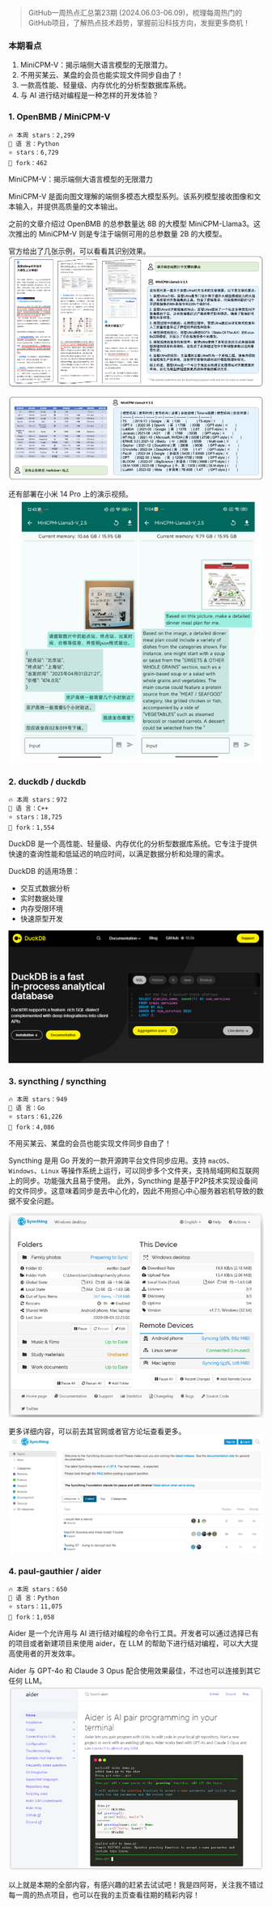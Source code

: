 

> GitHub一周热点汇总第23期 (2024.06.03-06.09)，梳理每周热门的GitHub项目，了解热点技术趋势，掌握前沿科技方向，发掘更多商机！


### 本期看点
1. MiniCPM-V：揭示端侧大语言模型的无限潜力。
2. 不用买某云、某盘的会员也能实现文件同步自由了！
3. 一款高性能、轻量级、内存优化的分析型数据库系统。
4. 与 AI 进行结对编程是一种怎样的开发体验？

### 1. OpenBMB / MiniCPM-V

```text
🔥 本周 stars：2,299
🔨 语 言：Python
⭐ stars：6,729
🍴 fork：462
```

MiniCPM-V：揭示端侧大语言模型的无限潜力

MiniCPM-V 是面向图文理解的端侧多模态大模型系列。该系列模型接收图像和文本输入，并提供高质量的文本输出。

之前的文章介绍过 OpenBMB 的总参数量达 8B 的大模型 MiniCPM-Llama3。这次推出的 MiniCPM-V 则是专注于端侧可用的总参数量 2B 的大模型。

官方给出了几张示例，可以看看其识别效果。
![](../../attachments/GitHub一周热点汇总第23期-minicpmv01.png)

![](../../attachments/GitHub一周热点汇总第23期-minicpmv02.png)

还有部署在小米 14 Pro 上的演示视频。
![](../../attachments/GitHub一周热点汇总第23期-minicpmv03.png)


### 2. duckdb / duckdb

```text
🔥 本周 stars：972
🔨 语 言：C++
⭐ stars：18,725
🍴 fork：1,554
```

DuckDB 是一个高性能、轻量级、内存优化的分析型数据库系统。它专注于提供快速的查询性能和低延迟的响应时间，以满足数据分析和处理的需求。

DuckDB 的适用场景：
- 交互式数据分析
- 实时数据处理
- 内存受限环境
- 快速原型开发

![](../../attachments/GitHub一周热点汇总第23期-duckdb%20官网.png)



### 3. syncthing / syncthing

```text
🔥 本周 stars：949
🔨 语 言：Go
⭐ stars：61,226
🍴 fork：4,086
```

不用买某云、某盘的会员也能实现文件同步自由了！

Syncthing 是用 Go 开发的一款开源跨平台文件同步应用。支持 `macOS`、`Windows`、`Linux` 等操作系统上运行，可以同步多个文件夹，支持局域网和互联网上的同步。功能强大且易于使用。
此外，Syncthing 是基于P2P技术实现设备间的文件同步。这意味着同步是去中心化的，因此不用担心中心服务器宕机导致的数据不安全问题。

![](../../attachments/GitHub一周热点汇总第23期-syncthing.png)

更多详细内容，可以前去其官网或者官方论坛查看更多。
![](../../attachments/GitHub一周热点汇总第23期-syncthing官方论坛.png)



### 4. paul-gauthier / aider

```text
🔥 本周 stars：650
🔨 语 言：Python
⭐ stars：11,075
🍴 fork：1,058
```

Aider 是一个允许用与 AI 进行结对编程的命令行工具。开发者可以通过选择已有的项目或者新建项目来使用 aider，在 LLM 的帮助下进行结对编程，可以大大提高使用者的开发效率。

Aider 与 GPT-4o 和 Claude 3 Opus 配合使用效果最佳，不过也可以连接到其它任何 LLM。
![](../../attachments/GitHub一周热点汇总第23期-aider01.png)


以上就是本期的全部内容，有感兴趣的赶紧去试试吧！我是四阿哥，关注我不错过每一周的热点项目，也可以在我的主页查看往期的精彩内容！